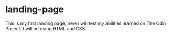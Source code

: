 # landing-page
This is my first landing page, here i will test my abilities learned on The Odin Project. I will be using HTML and CSS.
